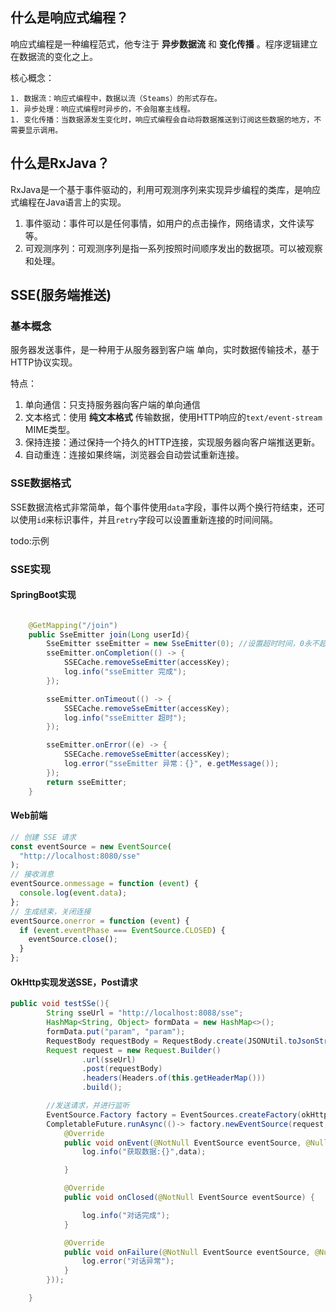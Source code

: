 ## 什么是响应式编程？

响应式编程是一种编程范式，他专注于 **异步数据流** 和 **变化传播** 。程序逻辑建立在数据流的变化之上。

核心概念：

	1. 数据流：响应式编程中，数据以流（Steams）的形式存在。
	1. 异步处理：响应式编程时异步的，不会阻塞主线程。
	1. 变化传播：当数据源发生变化时，响应式编程会自动将数据推送到订阅这些数据的地方，不需要显示调用。

## 什么是RxJava？

RxJava是一个基于事件驱动的，利用可观测序列来实现异步编程的类库，是响应式编程在Java语言上的实现。

1. 事件驱动：事件可以是任何事情，如用户的点击操作，网络请求，文件读写等。
2. 可观测序列：可观测序列是指一系列按照时间顺序发出的数据项。可以被观察和处理。

## SSE(服务端推送)

### 基本概念

服务器发送事件，是一种用于从服务器到客户端 单向，实时数据传输技术，基于HTTP协议实现。

特点：

1. 单向通信：只支持服务器向客户端的单向通信
2. 文本格式：使用 **纯文本格式** 传输数据，使用HTTP响应的`text/event-stream` MIME类型。
3. 保持连接：通过保持一个持久的HTTP连接，实现服务器向客户端推送更新。
4. 自动重连：连接如果终端，浏览器会自动尝试重新连接。

### SSE数据格式

SSE数据流格式非常简单，每个事件使用`data`字段，事件以两个换行符结束，还可以使用`id`来标识事件，并且`retry`字段可以设置重新连接的时间间隔。

todo:示例

### SSE实现

#### SpringBoot实现

~~~java

    @GetMapping("/join")
    public SseEmitter join(Long userId){
        SseEmitter sseEmitter = new SseEmitter(0); //设置超时时间，0永不超时
        sseEmitter.onCompletion(() -> {
            SSECache.removeSseEmitter(accessKey);
            log.info("sseEmitter 完成");
        });

        sseEmitter.onTimeout(() -> {
            SSECache.removeSseEmitter(accessKey);
            log.info("sseEmitter 超时");
        });

        sseEmitter.onError((e) -> {
            SSECache.removeSseEmitter(accessKey);
            log.error("sseEmitter 异常：{}", e.getMessage());
        });
        return sseEmitter;
    }
~~~

#### Web前端 

```javascript
// 创建 SSE 请求
const eventSource = new EventSource(
  "http://localhost:8080/sse"
);
// 接收消息
eventSource.onmessage = function (event) {
  console.log(event.data);
};
// 生成结束，关闭连接
eventSource.onerror = function (event) {
  if (event.eventPhase === EventSource.CLOSED) {
    eventSource.close();
  }
};

```

#### OkHttp实现发送SSE，Post请求

```java
public void testSSe(){
        String sseUrl = "http://localhost:8088/sse";
        HashMap<String, Object> formData = new HashMap<>();
        formData.put("param", "param");
        RequestBody requestBody = RequestBody.create(JSONUtil.toJsonStr(formData), MediaType.parse("application/json; charset=utf-8"));
        Request request = new Request.Builder()
                .url(sseUrl)
                .post(requestBody)
                .headers(Headers.of(this.getHeaderMap()))
                .build();

        //发送请求，并进行监听
        EventSource.Factory factory = EventSources.createFactory(okHttpClient);
        CompletableFuture.runAsync(()-> factory.newEventSource(request, new EventSourceListener() {
            @Override
            public void onEvent(@NotNull EventSource eventSource, @Nullable String id, @Nullable String type, String data) {
                log.info("获取数据:{}",data);

            }

            @Override
            public void onClosed(@NotNull EventSource eventSource) {

                log.info("对话完成");
            }

            @Override
            public void onFailure(@NotNull EventSource eventSource, @Nullable Throwable t, @Nullable Response response) {
                log.error("对话异常");
            }
        }));

    }
```



